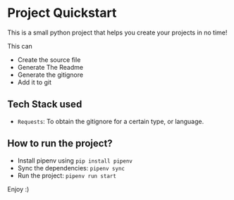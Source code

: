 Project Quickstart
===================

This is a small python project that helps you create your projects in no time!

This can
* Create the source file
* Generate The Readme
* Generate the gitignore
* Add it to git

## Tech Stack used

- `Requests`: To obtain the gitignore for a certain type, or language.

## How to run the project?

- Install pipenv using `pip install pipenv`
- Sync the dependencies: `pipenv sync`
- Run the project: `pipenv run start`

Enjoy :)
